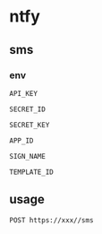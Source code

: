 # ntfy

## sms

### env

`API_KEY`

`SECRET_ID`

`SECRET_KEY`

`APP_ID`

`SIGN_NAME`

`TEMPLATE_ID`

## usage

`POST https://xxx//sms`




